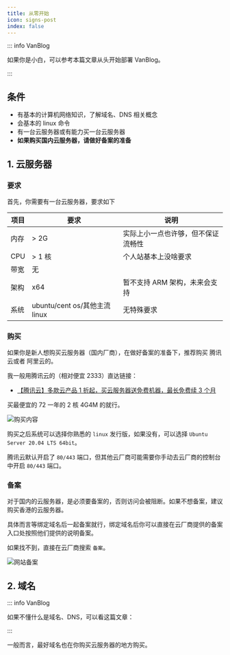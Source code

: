 ```yaml
---
title: 从零开始
icon: signs-post
index: false
---
```


<!-- TODO:  -->

::: info VanBlog

如果你是小白，可以参考本篇文章从头开始部署 VanBlog。

:::

## 条件

- 有基本的计算机网络知识，了解域名、DNS 相关概念
- 会基本的 linux 命令
- 有一台云服务器或有能力买一台云服务器
- **如果购买国内云服务器，请做好备案的准备**

## 1. 云服务器

<!-- ::: info VanBlog

如果不懂什么是云服务器，可以看这篇文章：

::: -->

### 要求

首先，你需要有一台云服务器，要求如下

| 项目 | 要求                          | 说明                               |
| ---- | ----------------------------- | ---------------------------------- |
| 内存 | > 2G                          | 实际上小一点也许够，但不保证流畅性 |
| CPU  | > 1 核                        | 个人站基本上没啥要求               |
| 带宽 | 无                            |                                    |
| 架构 | x64                           | 暂不支持 ARM 架构，未来会支持      |
| 系统 | ubuntu/cent os/其他主流 linux | 无特殊要求                         |

### 购买

如果你是新人想购买云服务器（国内厂商），在做好备案的准备下，推荐购买 腾讯云或者 阿里云的。

我一般用腾讯云的（相对便宜 2333）直达链接：

- [【腾讯云】多款云产品 1 折起，买云服务器送免费机器，最长免费续 3 个月](https://cloud.tencent.com/act/cps/redirect?redirect=2446&cps_key=a3b2d0c73d758078529ef6f11c73ddde&from=console)

买最便宜的 72 一年的 2 核 4G4M 的就行。

![购买内容](https://pic.mereith.com/img/a7cee9afd60618a5ddee72d1c0916dfa.clipboard-2022-08-26.png)

购买之后系统可以选择你熟悉的 `linux` 发行版，如果没有，可以选择 `Ubuntu Server 20.04 LTS 64bit`。

腾讯云默认开启了 `80/443` 端口，但其他云厂商可能需要你手动去云厂商的控制台中开启 `80/443` 端口。

### 备案

对于国内的云服务器，是必须要备案的，否则访问会被阻断。如果不想备案，建议购买香港的云服务器。

具体而言等绑定域名后一起备案就行，绑定域名后你可以直接在云厂商提供的备案入口处按照他们提供的说明备案。

如果找不到，直接在云厂商搜索 `备案`。

![网站备案](https://pic.mereith.com/img/7eb6914370aa7f2912ce565894c657d7.clipboard-2022-08-26.png)

## 2. 域名

::: info VanBlog

如果不懂什么是域名、DNS，可以看这篇文章：

:::

一般而言，最好域名也在你购买云服务器的地方购买。
